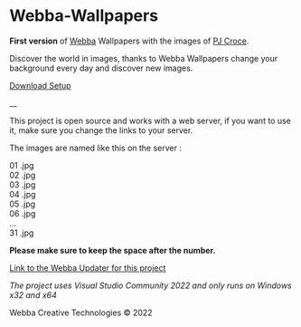 # Webba-Wallpapers

<b>First version</b> of <a href="https://webba-creative.com/">Webba</a> Wallpapers with the images of <a href="https://www.instagram.com/pjcroce/">PJ Croce</a>.

Discover the world in images, thanks to Webba Wallpapers change your background every day and discover new images.


<a href="https://webba-creative.com/en/assets/wallpapers/Webba%20Wallpapers%20Setup.exe">Download Setup</a>


__<br>

This project is open source and works with a web server, if you want to use it, make sure you change the links to your server.

The images are named like this on the server :

01 .jpg<br>
02 .jpg<br>
03 .jpg<br>
04 .jpg<br>
05 .jpg<br>
06 .jpg<br>
...<br>
31 .jpg

<b>Please make sure to keep the space after the number.</b>

<a href="https://github.com/WebbaLuca/Webba-Updater-for-Wallpapers/tree/master">Link to the Webba Updater for this project</a>


<i>The project uses Visual Studio Community 2022 and only runs on Windows x32 and x64</i>


Webba Creative Technologies © 2022
